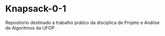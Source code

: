 # Knapsack-0-1
Repositorio destinado a trabalho prático da disciplica de Projeto e Análise de Algoritmos da UFOP

